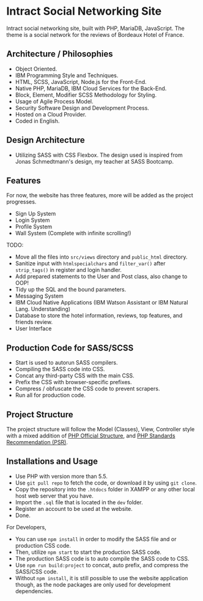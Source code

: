 # Intract Social Networking Site
Intract social networking site, built with PHP, MariaDB, JavaScript. The theme is a social network for the reviews of Bordeaux Hotel of France.

## Architecture / Philosophies
* Object Oriented.
* IBM Programming Style and Techniques.
* HTML, SCSS, JavaScript, Node.js for the Front-End.
* Native PHP, MariaDB, IBM Cloud Services for the Back-End.
* Block, Element, Modifier SCSS Methodology for Styling.
* Usage of Agile Process Model.
* Security Software Design and Development Process.
* Hosted on a Cloud Provider.
* Coded in English.

## Design Architecture
* Utilizing SASS with CSS Flexbox. The design used is inspired from Jonas Schmedtmann's design, my teacher at SASS Bootcamp.

## Features
For now, the website has three features, more will be added as the project progresses.
* Sign Up System
* Login System
* Profile System
* Wall System (Complete with infinite scrolling!)

TODO:
* Move all the files into `src/views` directory and `public_html` directory.
* Sanitize input with `htmlspecialchars` and `filter_var()` after `strip_tags()` in register and login handler.
* Add prepared statements to the User and Post class, also change to OOP!
* Tidy up the SQL and the bound parameters.
* Messaging System
* IBM Cloud Native Applications (IBM Watson Assistant or IBM Natural Lang. Understanding)
* Database to store the hotel information, reviews, top features, and friends review.
* User Interface

## Production Code for SASS/SCSS
* Start is used to autorun SASS compilers.
* Compiling the SASS code into CSS.
* Concat any third-party CSS with the main CSS.
* Prefix the CSS with browser-specific prefixes.
* Compress / obfuscate the CSS code to prevent scrapers.
* Run all for production code.

## Project Structure
The project structure will follow the Model (Classes), View, Controller style with a mixed addition of [PHP Official Structure](https://docs.php.earth/faq/misc/structure/), and [PHP Standards Recommendation (PSR)](http://www.php-fig.org/psr/).

## Installations and Usage
* Use PHP with version more than 5.5.
* Use `git pull repo` to fetch the code, or download it by using `git clone`.
* Copy the repository into the `.htdocs` folder in XAMPP or any other local host web server that you have.
* Import the `.sql` file that is located in the `dev` folder.
* Register an account to be used at the website.
* Done.

For Developers,
* You can use `npm install` in order to modify the SASS file and or production CSS code.
* Then, utilize `npm start` to start the production SASS code.
* The production SASS code is to auto compile the SASS code to CSS.
* Use `npm run build:project` to concat, auto prefix, and compress the SASS/CSS code.
* Without `npm install`, it is still possible to use the website application though, as the node packages are only used for development dependencies.